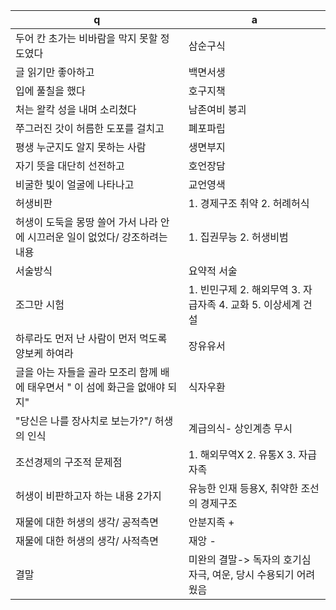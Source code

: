q | a
---|---
두어 칸 초가는 비바람을 막지 못할 정도였다      | 삼순구식
글 읽기만 좋아하고      | 백면서생
입에 풀칠을 했다        | 호구지책
처는 왈칵 성을 내며 소리쳤다        | 남존여비 붕괴
쭈그러진 갓이 허름한 도포를 걸치고      | 폐포파립
평생 누군지도 알지 못하는 사람      | 생면부지
자기 뜻을 대단히 선전하고       | 호언장담
비굴한 빛이 얼굴에 나타나고     | 교언영색
허생비판     | 1. 경제구조 취약 2. 허례허식
허생이 도둑을 몽땅 쓸어 가서 나라 안에 시끄러운 일이 없었다/ 강조하려는 내용        | 1. 집권무능 2. 허생비범
서술방식        | 요약적 서술
조그만 시험     | 1. 빈민구제 2. 해외무역 3. 자급자족 4. 교화 5. 이상세계 건설
하루라도 먼저 난 사람이 먼저 먹도록 양보케 하여라       | 장유유서
글을 아는 자들을 골라 모조리 함께 배에 태우면서 " 이 섬에 화근을 없애야 되지"       | 식자우환
"당신은 나를 장사치로 보는가?"/ 허생의 인식     | 계급의식- 상인계층 무시
조선경제의 구조적 문제점        | 1. 해외무역X 2. 유통X 3. 자급자족
허생이 비판하고자 하는 내용 2가지       | 유능한 인재 등용X, 취약한 조선의 경제구조
재물에 대한 허생의 생각/ 공적측면       | 안분지족 +
재물에 대한 허생의 생각/ 사적측면       | 재앙 -
결말        | 미완의 결말-> 독자의 호기심 자극, 여운, 당시 수용되기 어려웠음